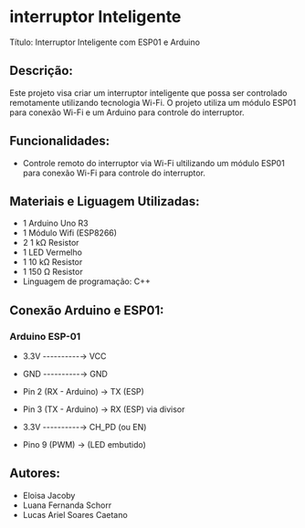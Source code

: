 # interruptor Inteligente
Título: Interruptor Inteligente com ESP01 e Arduino

## Descrição:
Este projeto visa criar um interruptor inteligente que possa ser controlado remotamente utilizando tecnologia Wi-Fi. O projeto utiliza um módulo ESP01 para conexão Wi-Fi e um Arduino para controle do interruptor.

## Funcionalidades:

- Controle remoto do interruptor via Wi-Fi ultilizando um módulo ESP01 para conexão Wi-Fi para controle do interruptor.

## Materiais e Liguagem Utilizadas:

- 1	Arduino Uno R3
- 1	Módulo Wifi (ESP8266)
- 2	1 kΩ Resistor
- 1	LED Vermelho 
- 1	10 kΩ Resistor
- 1	150 Ω Resistor
- Linguagem de programação: C++

## Conexão Arduino e ESP01:

###  Arduino       ESP-01
- 3.3V ----------→ VCC
- GND ----------→  GND
- Pin 2 (RX - Arduino) → TX (ESP)
- Pin 3 (TX - Arduino) → RX (ESP) via divisor
- 3.3V ----------→ CH_PD (ou EN)

- Pino 9 (PWM) → (LED embutido)

## Autores:
- Eloisa Jacoby
- Luana Fernanda Schorr
- Lucas Ariel Soares Caetano
